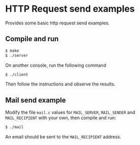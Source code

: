 # HTTP Request send examples

Provides some basic http request send examples.

## Compile and run

```bash
$ make
$ ./server
```

On another console, run the following command

```bash
$ ./client
```

Then follow the instructions and observe the results.

## Mail send example

Modify the file `mail.c` values for `MAIL_SERVER`, `MAIL_SENDER` and `MAIL_RECIPIENT` with your own, then compile and run:

```bash
$ ./mail
```

An email should be sent to the `MAIL_RECIPIENT` address.
